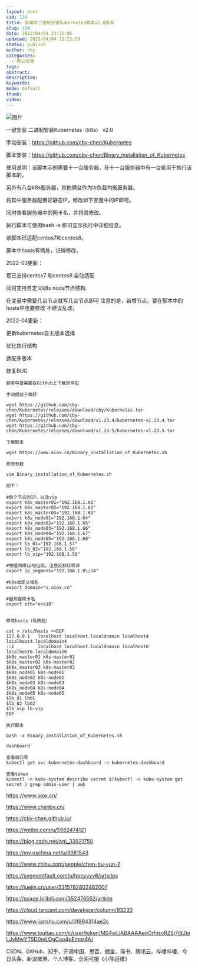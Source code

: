 ```yaml
---
layout: post
cid: 134
title: 自编写二进制安装kubernetes脚本v2.0版本
slug: 134
date: 2022/04/04 23:15:00
updated: 2022/04/04 23:23:59
status: publish
author: cby
categories: 
  - 默认分类
tags: 
abstract: 
description: 
keywords: 
mode: default
thumb: 
video: 
---
```



![图片](https://p3-juejin.byteimg.com/tos-cn-i-k3u1fbpfcp/63bf8ed4a3a744a5b0aae5d9275f2081~tplv-k3u1fbpfcp-zoom-1.image)

  

一键安装 二进制安装Kubernetes（k8s） v2.0

  

手动安装：https://github.com/cby-chen/Kubernetes

  

脚本安装：https://github.com/cby-chen/Binary_installation_of_Kubernetes

  

使用说明：该脚本示例需要十一台服务器，在十一台服务器中有一台是用于执行该脚本的，

  

另外有八台k8s服务器，其他俩台作为lb负载均衡服务器。

  

将其中服务器配置好静态IP，修改如下变量中的IP即可。

  

同时查看服务器中的网卡名，并将其修改。

  

执行脚本可使用bash -x 即可显示执行中详细信息。

  

该脚本已适配centos7和centos8。

  

脚本中hosts有俩处，记得修改。

  

2022-03更新：

  

现已支持centos7 和centos8 自动适配

  

同时支持自定义k8s node节点结构.

  

在变量中需要几台节点就写几台节点即可 注意的是，新增节点，要在脚本中的hosts中也要修改 不建议乱改。

  

2022-04更新：

  

更新kubernetes自主版本选择

  

优化执行结构

  

适配多版本

  

修复BUG

  

```
脚本中是需要在GitHub上下载软件包

手动提前下载好

wget https://github.com/cby-chen/Kubernetes/releases/download/cby/Kubernetes.tar
wget https://github.com/cby-chen/Kubernetes/releases/download/v1.23.4/kubernetes-v1.23.4.tar
wget https://github.com/cby-chen/Kubernetes/releases/download/v1.23.5/kubernetes-v1.23.5.tar

下载脚本

wget https://www.oiox.cn/Binary_installation_of_Kubernetes.sh

修改参数

vim Binary_installation_of_Kubernetes.sh

如下：

#每个节点的IP，以及vip
export k8s_master01="192.168.1.61"
export k8s_master02="192.168.1.61"
export k8s_master03="192.168.1.63"
export k8s_node01="192.168.1.64"
export k8s_node02="192.168.1.65"
export k8s_node03="192.168.1.66"
export k8s_node04="192.168.1.67"
export k8s_node05="192.168.1.68"
export lb_01="192.168.1.57"
export lb_02="192.168.1.58"
export lb_vip="192.168.1.59"

#物理网络ip地址段，注意反斜杠转译
export ip_segment="192.168.1.0\/24"

#k8s自定义域名
export domain="x.oiox.cn"

#服务器网卡名
export eth="ens18"


修改hosts（有俩处）

cat > /etc/hosts <<EOF
127.0.0.1   localhost localhost.localdomain localhost4 localhost4.localdomain4
::1         localhost localhost.localdomain localhost6 localhost6.localdomain6
$k8s_master01 k8s-master01
$k8s_master02 k8s-master02
$k8s_master03 k8s-master03
$k8s_node01 k8s-node01
$k8s_node02 k8s-node02
$k8s_node03 k8s-node03
$k8s_node04 k8s-node04
$k8s_node05 k8s-node05
$lb_01 lb01
$lb_02 lb02
$lb_vip lb-vip
EOF

执行脚本

bash -x Binary_installation_of_Kubernetes.sh

dashboard

查看端口号
kubectl get svc kubernetes-dashboard -n kubernetes-dashboard

查看token
kubectl -n kube-system describe secret $(kubectl -n kube-system get secret | grep admin-user | awk 

```

  

https://www.oiox.cn/

https://www.chenby.cn/

https://cby-chen.github.io/

https://weibo.com/u/5982474121

https://blog.csdn.net/qq\_33921750

https://my.oschina.net/u/3981543

https://www.zhihu.com/people/chen-bu-yun-2

https://segmentfault.com/u/hppyvyv6/articles

https://juejin.cn/user/3315782802482007

https://space.bilibili.com/352476552/article

https://cloud.tencent.com/developer/column/93230

https://www.jianshu.com/u/0f894314ae2c

https://www.toutiao.com/c/user/token/MS4wLjABAAAAeqOrhjsoRZSj7iBJbjLJyMwYT5D0mLOgCoo4pEmpr4A/

CSDN、GitHub、知乎、开源中国、思否、掘金、简书、腾讯云、哔哩哔哩、今日头条、新浪微博、个人博客、全网可搜《小陈运维》
